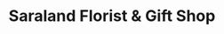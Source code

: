 ---
title: "Saraland Florist & Gift Shop"
url: /saraland/saraland-florist-und-gift-shop/
shop: Blumen
---